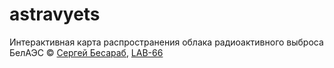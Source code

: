 # astravyets
Интерактивная карта распространения облака радиоактивного выброса БелАЭС
© [Сергей Бесараб](https://linktr.ee/steanlab), [LAB-66](https://t.me/lab66)
